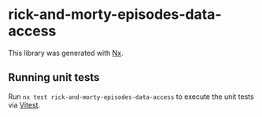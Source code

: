 # rick-and-morty-episodes-data-access

This library was generated with [Nx](https://nx.dev).

## Running unit tests

Run `nx test rick-and-morty-episodes-data-access` to execute the unit tests via [Vitest](https://vitest.dev/).
